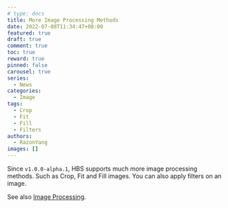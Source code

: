 ```yaml
---
# type: docs 
title: More Image Processing Methods
date: 2022-07-08T11:34:47+08:00
featured: true
draft: true
comment: true
toc: true
reward: true
pinned: false
carousel: true
series:
  - News
categories:
  - Image
tags: 
  - Crop
  - Fit
  - Fill
  - Filters
authors:
  - RazonYang
images: []
---
```


Since `v1.0.0-alpha.1`, HBS supports much more image processing methods. Such as Crop, Fit and Fill images. You can also apply filters on an image.

<!--more-->

See also [Image Processing](https://hbs.razonyang.com/v1/en/docs/image-processing/).
